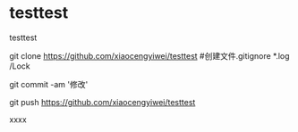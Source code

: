 # testtest
testtest

git clone https://github.com/xiaocengyiwei/testtest
#创建文件.gitignore
*.log
/Lock



git commit -am '修改'

git push https://github.com/xiaocengyiwei/testtest

xxxx
